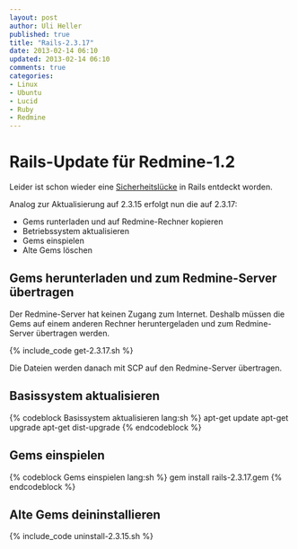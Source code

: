 ```yaml
---
layout: post
author: Uli Heller
published: true
title: "Rails-2.3.17"
date: 2013-02-14 06:10
updated: 2013-02-14 06:10
comments: true
categories: 
- Linux
- Ubuntu
- Lucid
- Ruby
- Redmine
---
```


Rails-Update für Redmine-1.2
============================

Leider ist schon wieder eine [Sicherheitslücke](http://www.heise.de/security/meldung/Neues-Sicherheits-Update-fuer-Ruby-on-Rails-1802557.html) in Rails
entdeckt worden.

Analog zur Aktualisierung auf 2.3.15 erfolgt nun die auf 2.3.17:

* Gems runterladen und auf Redmine-Rechner kopieren
* Betriebssystem aktualisieren
* Gems einspielen
* Alte Gems löschen

Gems herunterladen und zum Redmine-Server übertragen
----------------------------------------------------

Der Redmine-Server hat keinen Zugang zum Internet. Deshalb müssen die Gems
auf einem anderen Rechner heruntergeladen und zum Redmine-Server übertragen
werden.

{% include_code get-2.3.17.sh %}

Die Dateien werden danach mit SCP auf den Redmine-Server übertragen.

Basissystem aktualisieren
-------------------------

{% codeblock Basissystem aktualisieren lang:sh %}
apt-get update
apt-get upgrade
apt-get dist-upgrade
{% endcodeblock %}

Gems einspielen
---------------

{% codeblock Gems einspielen lang:sh %}
gem install rails-2.3.17.gem
{% endcodeblock %}

Alte Gems deininstallieren
--------------------------

{% include_code uninstall-2.3.15.sh %}
